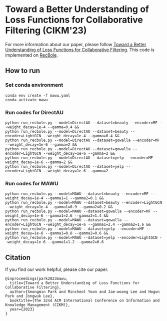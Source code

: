 # Toward a Better Understanding of Loss Functions for Collaborative Filtering (CIKM'23)

For more information about our paper, please follow [Toward a Better Understanding of Loss Functions for Collaborative Filtering](https://arxiv.org/abs/2308.06091).
This code is implemented on [RecBole](https://github.com/RUCAIBox/RecBole).

## How to run

### Set conda environment
```
conda env create -f mawu.yaml
conda activate mawu
```

### Run codes for DirectAU
```
python run_recbole.py --model=DirectAU --dataset=beauty --encoder=MF --weight_decay=1e-4 --gamma=0.4 &&
python run_recbole.py --model=DirectAU --dataset=beauty --encoder=LightGCN --weight_decay=1e-4 --gamma=0.4 &&
python run_recbole.py --model=DirectAU --dataset=gowalla --encoder=MF --weight_decay=1e-6 --gamma=2 &&
python run_recbole.py --model=DirectAU --dataset=gowalla --encoder=LightGCN --weight_decay=1e-6 --gamma=2 &&
python run_recbole.py --model=DirectAU --dataset=yelp --encoder=MF --weight_decay=1e-6 --gamma=2 &&
python run_recbole.py --model=DirectAU --dataset=yelp --encoder=LightGCN --weight_decay=1e-6 --gamma=2
```

### Run codes for MAWU
```
python run_recbole.py --model=MAWU --dataset=beauty --encoder=MF --weight_decay=1e-4 --gamma1=1 --gamma2=0.1 &&
python run_recbole.py --model=MAWU --dataset=beauty --encoder=LightGCN --weight_decay=1e-4 --gamma1=0.9 --gamma2=0.2 &&
python run_recbole.py --model=MAWU --dataset=gowalla --encoder=MF --weight_decay=1e-6 --gamma1=2.6 --gamma2=1.4 &&
python run_recbole.py --model=MAWU --dataset=gowalla --encoder=LightGCN --weight_decay=1e-6 --gamma1=2.4 --gamma2=1.6 &&
python run_recbole.py --model=MAWU --dataset=yelp --encoder=MF --weight_decay=1e-6 --gamma1=0.8 --gamma2=0.6 &&
python run_recbole.py --model=MAWU --dataset=yelp --encoder=LightGCN --weight_decay=1e-6 --gamma1=1.2 --gamma2=0.6
```

## Citation
If you find our work helpful, please cite our paper.
```
@inproceedings{park2023mawu,
  title={Toward a Better Understanding of Loss Functions for Collaborative Filtering},
  author={Seongmin Park and Mincheol Yoon and Jae-woong Lee and Hogun Park and Jongwuk Lee},
  booktitle={The 32nd ACM International Conference on Information and Knowledge Management (CIKM)},
  year={2023}
}
```
